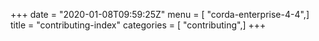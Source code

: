 +++
date = "2020-01-08T09:59:25Z"
menu = [ "corda-enterprise-4-4",]
title = "contributing-index"
categories = [ "contributing",]
+++

